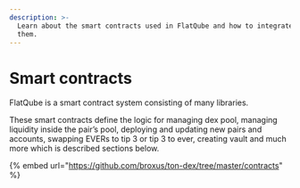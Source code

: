 ```yaml
---
description: >-
  Learn about the smart contracts used in FlatQube and how to integrate with
  them.
---
```


# Smart contracts

FlatQube is a smart contract system consisting of many libraries.

These smart contracts define the logic for managing dex pool, managing liquidity inside the pair’s pool, deploying and updating new pairs and accounts, swapping EVERs to tip 3 or tip 3 to ever, creating vault and much more which is described sections below.

{% embed url="https://github.com/broxus/ton-dex/tree/master/contracts" %}
